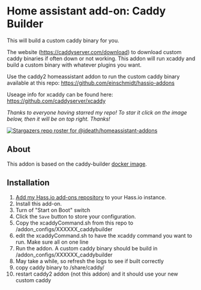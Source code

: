 # Home assistant add-on: Caddy Builder

This will build a custom caddy binary for you.

The website (https://caddyserver.com/download) to download custom caddy binaries if often down or not working. This addon will run xcaddy and build a custom binary with whatever plugins you want.

Use the caddy2 homeassistant addon to run the custom caddy binary available at this repo: https://github.com/einschmidt/hassio-addons

Useage info for xcaddy can be found here: https://github.com/caddyserver/xcaddy

_Thanks to everyone having starred my repo! To star it click on the image below, then it will be on top right. Thanks!_

[![Stargazers repo roster for @jdeath/homeassistant-addons](https://reporoster.com/stars/jdeath/homeassistant-addons)](https://github.com/jdeath/homeassistant-addons/stargazers)

## About

This addon is based on the caddy-builder [docker image](https://hub.docker.com/_/caddy).

## Installation

1. [Add my Hass.io add-ons repository][repository] to your Hass.io instance.
1. Install this add-on.
1. Turn of "Start on Boot" switch
1. Click the `Save` button to store your configuration.
1. Copy the xcaddyCommand.sh from this repo to /addon_configs/XXXXXX_caddybuilder
1. edit the xcaddyCommand.sh to have the xcaddy command you want to run. Make sure all on one line
1. Run the addon. A custom caddy binary should be build in /addon_configs/XXXXXX_caddybuilder
1. May take a while, so refresh the logs to see if built correctly
1. copy caddy binary to /share/caddy/
1. restart caddy2 addon (not this addon) and it should use your new custom caddy

[repository]: https://github.com/jdeath/homeassistant-addons
